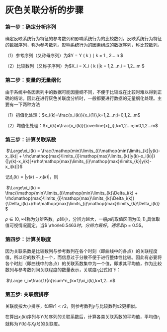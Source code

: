 # 灰色关联分析的步骤

### 第一步：确定分析序列

确定反映系统行为特征的参考数列和影响系统行为的比较数列。反映系统行为特征的数据序列，称为参考数列。影响系统行为的因素组成的数据序列，称比较数列。

（1）参考序列（又称母序列）为$Y = Y ( k ) ∣ k = 1 , 2... n $

（2）比较数列（又称子序列）为$X_i = X_i ( k )|k = 1,2...n,i = 1,2...m $

### 第二步：变量的无量纲化

由于系统中各因素列中的数据可能因量纲不同，不便于比较或在比较时难以得到正确的结论。因此在进行灰色关联度分析时，一般都要进行数据的无量纲化处理。主要有一下两种方法

（1）初值化处理：$x_i(k)=\frac{x_i(k)}{x_i(1)},k=1,2...n;i=0,1,2...m$

（2）均值化处理：$x_i(k)=\frac{x_i(k)}{\overline{x}_i},k=1,2...n;i=0,1,2...m$

### 第三步：计算关联系数

​																	$\Large\xi_i(k) = \frac{\mathop{min}\limits_{i}\mathop{min}\limits_{k}|y(k)-x_i(k)| + \rho\mathop{max}\limits_{i}\mathop{max}\limits_{k}|y(k)-x_i(k)|}{|y(k)-x_i(k)|+\rho\mathop{max}\limits_{i}\mathop{max}\limits_{k}|y(k)-x_i(k)|}$



记$\Delta_i(k)=|y(k)-x_i(k)|$，则

​																				$\Large\xi_i(k) = \frac{\mathop{min}\limits_{i}\mathop{min}\limits_{k}\Delta_i(k) + \rho\mathop{max}\limits_{i}\mathop{max}\limits_{k}\Delta_i(k)}{\Delta_i(k)+\rho\mathop{max}\limits_{i}\mathop{max}\limits_{k}\Delta_i(k)}$

$\rho\in(0,\infty)$称为分辨系数。$\rho$越小，分辨力越大，一般$\rho$的取值区间为$(0,1)$,具体取值可视情况而定。当$ \rho\le0.5463$时，分辨力最好，通常取$ρ = 0.5$。



### 第四步：计算关联度

因为关联系数是比较数列与参考数列在各个时刻（即曲线中的各点）的关联程度值，所以它的数不止一个，而信息过于分散不便于进行整体性比较。因此有必要将各个时刻（即曲线中的各点）的关联系数集中为一个值，即求其平均值，作为比较数列与参考数列间关联程度的数量表示，关联度$r_i$公式如下：

​																					$\Large r_i=\frac{1}{n}\sum^n_{k=1}\xi_i(k),k=1,2...n$

### 第五步: 关联度排序

关联度按大小排序，如果$r1<r2$，则参考数列$y$与比较数列$x2$更相似。

在算出$x_i(k)$序列与$Y(k)$序列的关联系数后，计算各类关联系数的平均值，平均值$r_i$就称为$Y(k)$与$X_i(k)$的关联度。


